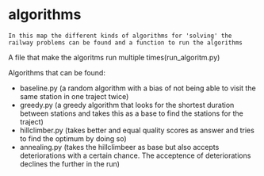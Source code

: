 # algorithms

```
In this map the different kinds of algorithms for 'solving' the railway problems can be found and a function to run the algorithms
```

A file that make the algoritms run multiple times(run_algoritm.py)

Algorithms that can be found:
- baseline.py (a random algorithm with a bias of not being able to visit the same station in one traject twice)
- greedy.py (a greedy algorithm that looks for the shortest duration between stations and takes this as a base to find the stations for the traject)
- hillclimber.py (takes better and equal quality scores as answer and tries to find the optimum by doing so)
- annealing.py (takes the hillclimbeer as base but also accepts deteriorations with a certain chance. The acceptence of deteriorations declines the further in the run)